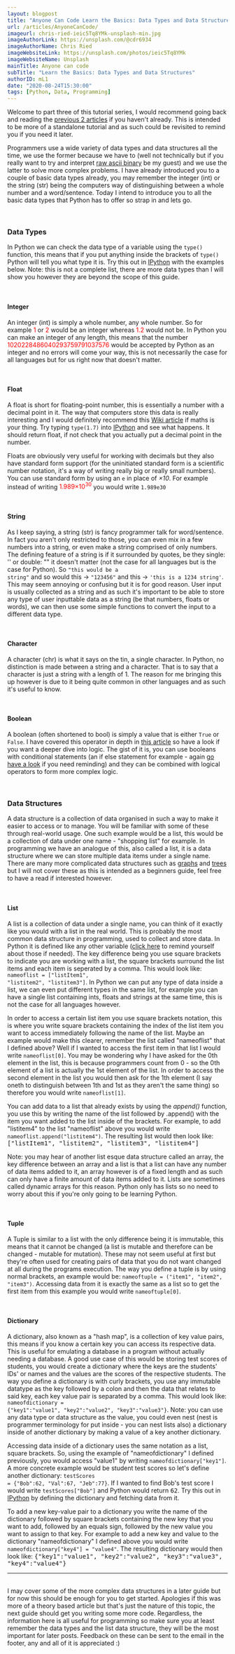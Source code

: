 ```yaml
---
layout: blogpost
title: "Anyone Can Code Learn the Basics: Data Types and Data Structures"
url: /articles/AnyoneCanCode/
imageurl: chris-ried-ieic5Tq8YMk-unsplash-min.jpg
imageAuthorLink: https://unsplash.com/@cdr6934
imageAuthorName: Chris Ried
imageWebsiteLink: https://unsplash.com/photos/ieic5Tq8YMk
imageWebsiteName: Unsplash
mainTitle: Anyone can code
subTitle: "Learn the Basics: Data Types and Data Structures"
authorID: mL1
date: "2020-08-24T15:30:00"
tags: [Python, Data, Programming]
---
```


Welcome to part three of this tutorial series, I would recommend going back and reading the [previous 2 articles](/AnyoneCanCode) if you haven't already. This is intended to be more of a standalone tutorial and as such could be revisited to remind you if you need it later.

Programmers use a wide variety of data types and data structures all the time, we use the former because we have to (well not technically but if you really want to try and interpret <a href="https://en.wikipedia.org/wiki/ASCII#Printable_characters" target="_blank">raw ascii binary</a> be my guest) and we use the latter to solve more complex problems. I have already introduced you to a couple of basic data types already, you may remember the integer (int) or the string (str) being the computers way of distinguishing between a whole number and a word/sentence. Today I intend to introduce you to all the basic data types that Python has to offer so strap in and lets go.

<br>
<h3>Data Types</h3>

In Python we can check the data type of a variable using the <code>type()</code> function, this means that if you put anything inside the brackets of <code>type()</code> Python will tell you what type it is. Try this out in <a href="https://www.pythonanywhere.com/try-ipython/" target="_blank">IPython</a> with the examples below. Note: this is not a complete list, there are more data types than I will show you however they are beyond the scope of this guide.

<br>
<h4>Integer</h4>

An integer (int) is simply a whole number, any whole number. So for example <span style="color: red;">1</span> or <span style="color: red;">2</span> would be an integer whereas <span style="color: red;">1.2</span> would not be. In Python you can make an integer of any length, this means that the number <span style="color: red;">1020228486040293759791037576</span> would be accepted by Python as an integer and no errors will come your way, this is not necessarily the case for all languages but for us right now that doesn't matter.

<br>
<h4>Float</h4>

A float is short for floating-point number, this is essentially a number with a decimal point in it. The way that computers store this data is really interesting and I would definitely recommend this <a href="https://en.wikipedia.org/wiki/Single-precision_floating-point_format" target="_blank">Wiki article</a> if maths is your thing. Try typing <code>type(1.7)</code> into <a href="https://www.pythonanywhere.com/try-ipython/" target="_blank">IPython</a> and see what happens. It should return float, if not check that you actually put a decimal point in the number.

Floats are obviously very useful for working with decimals but they also have standard form support (for the uninitiated standard form is a scientific number notation, it's a way of writing really big or really small numbers). You can use standard form by using an <code>e</code> in place of <i>&times;10</i>. For example instead of writing <span style="color: red;">1.989&times;10<sup>30</sup></span> you would write <code>1.989e30</code>

<br>
<h4>String</h4>

As I keep saying, a string (str) is fancy programmer talk for word/sentence. In fact you aren't only restricted to those, you can even mix in a few numbers into a string, or even make a string comprised of only numbers. The defining feature of a string is if it surrounded by quotes, be they single: ''  or double: "" it doesn't matter (not the case for all languages but is the case for Python). So <code>"this would be a string"</code> and so would this &#8594; <code>"123456"</code> and this &#8594; <code>'this is a 1234 string'</code>. This may seem annoying or confusing but it is for good reason. User input is usually collected as a string and as such it's important to be able to store any type of user inputtable data as a string (be that numbers, floats or words), we can then use some simple functions to convert the input to a different data type.

<br>
<h4>Character</h4>

A character (chr) is what it says on the tin, a single character. In Python, no distinction is made between a string and a character. That is to say that a character is just a string with a length of 1. The reason for me bringing this up however is due to it being quite common in other languages and as such it's useful to know.

<br>
<h4>Boolean</h4>

A boolean (often shortened to bool) is simply a value that is either <code>True</code> or <code>False</code>. I have covered this operator in depth in [this article](AnyoneCanCode/anyoneCanCodeLogicAndBranches/) so have a look if you want a deeper dive into logic. The gist of it is, you can use booleans with conditional statements (an if else statement for example - again [go have a look](AnyoneCanCode/anyoneCanCodeLogicAndBranches/) if you need reminding) and they can be combined with logical operators to form more complex logic.

<br>
<h3>Data Structures</h3>

A data structure is a collection of data organised in such a way to make it easier to access or to manage. You will be familiar with some of these through real-world usage. One such example would be a list, this would be a collection of data under one name - "shopping list" for example. In programming we have an analogue of this, also called a list, it is a data structure where we can store multiple data items under a single name. There are many more complicated data structures such as <a href="https://en.wikipedia.org/wiki/Graph_(abstract_data_type)" target="_blank">graphs</a> and <a href="https://en.wikipedia.org/wiki/Tree_(data_structure)" target="_blank">trees</a> but I will not cover these as this is intended as a beginners guide, feel free to have a read if interested however.

<br>
<h4>List</h4>

A list is a collection of data under a single name, you can think of it exactly like you would with a list in the real world. This is probably the most common data structure in programming, used to collect and store data. In Python it is defined like any other variable (<a href="/articles/AnyoneCanCode/anyoneCanCodeSetupAndVariables/">click here</a> to remind yourself about those if needed). The key difference being you use square brackets to indicate you are working with a list, the square brackets surround the list items and each item is seperated by a comma. This would look like: <code>nameoflist = ["listItem1", "listitem2", "listitem3"]</code>. In Python we can put any type of data inside a list, we can even put different types in the same list, for example you can have a single list containing ints, floats and strings at the same time, this is not the case for all languages however.

In order to access a certain list item you use square brackets notation, this is where you write square brackets containing the index of the list item you want to access immediately following the name of the list. Maybe an example would make this clearer, remember the list called "nameoflist" that I defined above? Well if I wanted to access the first item in that list I would write <code>nameoflist[0]</code>. You may be wondering why I have asked for the 0th element in the list, this is because programmers count from 0 - so the 0th element of a list is actually the 1st element of the list. In order to access the second element in the list you would then ask for the 1th element (I say oneth to distinguish between 1th and 1st as they aren't the same thing) so therefore you would write <code>nameoflist[1]</code>.

You can add data to a list that already exists by using the <i>append()</i> function, you use this by writing the name of the list followed by .append() with the item you want added to the list inside of the brackets. For example, to add "listitem4" to the list "nameoflist" above you would write <code>nameoflist.append("listitem4")</code>. The resulting list would then look like: <samp>["listItem1", "listitem2", "listitem3", "listitem4"]</samp>

Note: you may hear of another list esque data structure called an array, the key difference between an array and a list is that a list can have any number of data items added to it, an array however is of a fixed length and as such can only have a finite amount of data items added to it. Lists are sometimes called dynamic arrays for this reason. Python only has lists so no need to worry about this if you're only going to be learning Python.

<br>
<h4>Tuple</h4>

A Tuple is similar to a list with the only difference being it is immutable, this means that it cannot be changed (a list is mutable and therefore can be changed - mutable for mutation). These may not seem useful at first but they're often used for creating pairs of data that you do not want changed at all during the programs execution. The way you define a tuple is by using normal brackets, an example would be: <code>nameoftuple = ("item1", "item2", "item3")</code>. Accessing data from it is exactly the same as a list so to get the first item from this example you would write <code>nameoftuple[0]</code>.

<br>
<h4>Dictionary</h4>

A dictionary, also known as a "hash map", is a collection of key value pairs, this means if you know a certain key you can access its respective data. This is useful for emulating a database in a program without actually needing a database. A good use case of this would be storing test scores of students, you would create a dictionary where the keys are the students' IDs' or names and the values are the scores of the respective students. The way you define a dictionary is with curly brackets, you use any immutable datatype as the key followed by a colon and then the data that relates to said key, each key value pair is separated by a comma. This would look like: <code>nameofdictionary = {"key1":"value1", "key2":"value2", "key3":"value3"}</code>. Note: you can use any data type or data structure as the value, you could even nest (nest is programmer terminology for put inside -  you can nest lists also) a dictionary inside of another dictionary by making a value of a key another dictionary.

Accessing data inside of a dictionary uses the same notation as a list, square brackets. So, using the example of "nameofdictionary" I defined previously, you would access "value1" by writing <code>nameofdictionary["key1"]</code>. A more concrete example would be student test scores so let's define another dictionary: <code>testScores = {"Bob":62, "Val":67, "Jeb":77}</code>. If I wanted to find Bob's test score I would write <code>testScores["Bob"]</code> and Python would return <samp>62</samp>. Try this out in <a href="https://www.pythonanywhere.com/try-ipython/" target="_blank">IPython</a> by defining the dictionary and fetching data from it.

To add a new key-value pair to a dictionary you write the name of the dictionary followed by square brackets containing the new key that you want to add, followed by an equals sign, followed by the new value you want to assign to that key. For example to add a new key and value to the dictionary "nameofdictionary" I defined above you would write <code>nameofdictionary["key4"] = "value4"</code>. The resulting dictionary would then look like: <samp>{"key1":"value1", "key2":"value2", "key3":"value3", "key4":"value4"}</samp>

<hr>
<br>
I may cover some of the more complex data structures in a later guide but for now this should be enough for you to get started. Apologies if this was more of a theory based article but that's just the nature of this topic, the next guide should get you writing some more code. Regardless, the information here is all useful for programming so make sure you at least remember the data types and the list data structure, they will be the most important for later posts. Feedback on these can be sent to the email in the footer, any and all of it is appreciated :)